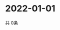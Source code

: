 # 2022-01-01
  共 0条

  <!-- BEGIN -->
  <!-- 最后更新时间Sat Jan 01 2022 15:03:43 GMT+0000 (Coordinated Universal Time) -->
  
  <!-- END -->
  
  